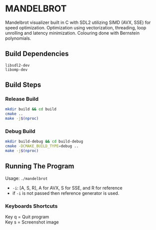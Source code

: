 # MANDELBROT

Mandelbrot visualizer built in C with SDL2 utilizing SIMD (AVX, SSE) for speed optimization. Optimization using vectorization, threading, loop unrolling and latency minimization. Colouring done with Bernstein polynomials.

## Build Dependencies
```
libsdl2-dev
libomp-dev
```

## Build Steps

### Release Build
```bash
mkdir build && cd build
cmake ..
make -j$(nproc)
```

### Debug Build
```bash
mkdir build-debug && cd build-debug
cmake -DCMAKE_BUILD_TYPE=debug ..
make -j$(nproc)
```

## Running The Program
Usage: `./mandelbrot`
* `-i`: [A, S, R], A for AVX, S for SSE, and R for reference
* if `-i` is not passed then reference generator is used.

### Keyboards Shortcuts
Key q = Quit program\
Key s = Screenshot image
